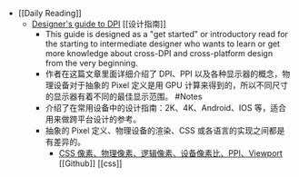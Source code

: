- [[Daily Reading]]
	- [Designer's guide to DPI](https://sebastien-gabriel.com/designers-guide-to-dpi/) [[设计指南]]
		- This guide is designed as a "get started" or introductory read for the starting to intermediate designer who wants to learn or get more knowledge about cross-DPI and cross-platform design from the very beginning.
		- 作者在这篇文章里面详细介绍了 DPI、PPI 以及各种显示器的概念，物理设备对于抽象的 Pixel 定义是用 GPU 计算来得到的，所以不同尺寸的显示器有着不同的最佳显示范围。 #Notes
		- 介绍了在常用设备中的设计指南：2K、4K、Android、IOS 等，适合用来做跨平台设计的参考。
		- 抽象的 Pixel 定义、物理设备的渲染、CSS 或各语言的实现之间都是有差异的。
			- [CSS 像素、物理像素、逻辑像素、设备像素比、PPI、Viewport](https://github.com/jawil/blog/issues/21) [[Github]] [[css]]